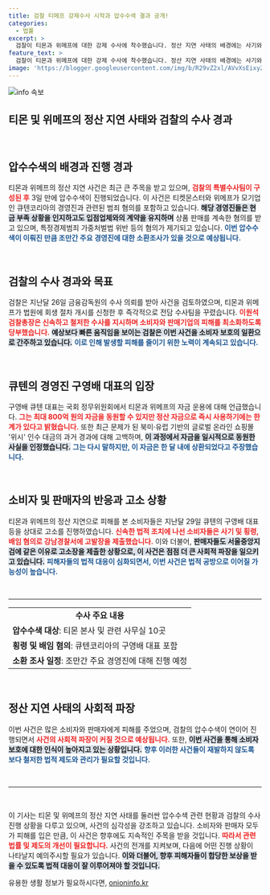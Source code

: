 ```yaml
---
title: 검찰 티메프 강제수사 시작과 압수수색 결과 공개!
categories:
  - 법률
excerpt: >
  검찰이 티몬과 위메프에 대한 강제 수사에 착수했습니다. 정산 지연 사태의 배경에는 사기와 횡령 혐의가 도사리고 있으며, 주요 경영진 소환이 임박했습니다. 소비자 피해를 최소화하기 위한 긴급 조치의 향방이 주목됩니다.
feature_text: >
  검찰이 티몬과 위메프에 대한 강제 수사에 착수했습니다. 정산 지연 사태의 배경에는 사기와 횡령 혐의가 도사리고 있으며, 주요 경영진 소환이 임박했습니다. 소비자 피해를 최소화하기 위한 긴급 조치의 향방이 주목됩니다.
image: 'https://blogger.googleusercontent.com/img/b/R29vZ2xl/AVvXsEixyZcFfHzMRdzZMjFBmAUKJYCLCGyLL1o632UiGVXcaFdKo_bkvkuCioo0uUKlGfBVcT3P84aROyZIXSBEx3Aw5nCQ3pTgDom1WDC4m8eifvWiAmWEEVb4x6G_l8C0QH225ldMjyaFvpxGEBGNO37VmDTDMHGhJPq73UglMfDca1-0aw/s1600/blogspot.png'
---
```


<p><img src="https://blogger.googleusercontent.com/img/b/R29vZ2xl/AVvXsEixyZcFfHzMRdzZMjFBmAUKJYCLCGyLL1o632UiGVXcaFdKo_bkvkuCioo0uUKlGfBVcT3P84aROyZIXSBEx3Aw5nCQ3pTgDom1WDC4m8eifvWiAmWEEVb4x6G_l8C0QH225ldMjyaFvpxGEBGNO37VmDTDMHGhJPq73UglMfDca1-0aw/s1600/blogspot.png" alt="info 속보" /></p>

<h2 data-ke-size="size26">티몬 및 위메프의 정산 지연 사태와 검찰의 수사 경과</h2>

<p data-ke-size="size16">&nbsp;</p>

<h2>압수수색의 배경과 진행 경과</h2>

<p>티몬과 위메프의 정산 지연 사건은 최근 큰 주목을 받고 있으며, <b><span style="color: #ee2323;">검찰의 특별수사팀이 구성된 후</span></b> 3일 만에 압수수색이 진행되었습니다. 이 사건은 티켓몬스터와 위메프가 모기업인 큐텐코리아의 경영진과 관련된 범죄 혐의를 포함하고 있습니다. <b><span style="background-color: #21538527;">해당 경영진들은 현금 부족 상황을 인지하고도 입점업체와의 계약을 유지하며</span></b> 상품 판매를 계속한 혐의를 받고 있으며, 특정경제범죄 가중처벌법 위반 등의 혐의가 제기되고 있습니다. <b><span style="color: #1a5490;">이번 압수수색이 이뤄진 만큼 조만간 주요 경영진에 대한 소환조사가 있을 것으로 예상됩니다.</span></b></p>

<p data-ke-size="size16">&nbsp;</p>

<h2>검찰의 수사 경과와 목표</h2>

<p>검찰은 지난달 26일 금융감독원의 수사 의뢰를 받아 사건을 검토하였으며, 티몬과 위메프가 법원에 회생 절차 개시를 신청한 후 즉각적으로 전담 수사팀을 꾸렸습니다. <b><span style="color: #ee2323;">이원석 검찰총장은 신속하고 철저한 수사를 지시하며 소비자와 판매기업의 피해를 최소화하도록 당부했습니다.</span></b> <b><span style="background-color: #21538527;">예상보다 빠른 움직임을 보이는 검찰은 이번 사건을 소비자 보호의 일환으로 간주하고 있습니다.</span></b> <b><span style="color: #1a5490;">이로 인해 발생할 피해를 줄이기 위한 노력이 계속되고 있습니다.</span></b></p>

<p data-ke-size="size16">&nbsp;</p>

<h2>큐텐의 경영진 구영배 대표의 입장</h2>

<p>구영배 큐텐 대표는 국회 정무위원회에서 티몬과 위메프의 자금 운용에 대해 언급했습니다. <b><span style="color: #ee2323;">그는 최대 800억 원의 자금을 동원할 수 있지만 정산 자금으로 즉시 사용하기에는 한계가 있다고 밝혔습니다.</span></b> 또한 최근 문제가 된 북미·유럽 기반의 글로벌 온라인 쇼핑몰 '위시' 인수 대금의 과거 경과에 대해 고백하며, <b><span style="background-color: #21538527;">이 과정에서 자금을 일시적으로 동원한 사실을 인정했습니다.</span></b> <b><span style="color: #1a5490;">그는 다시 말하지만, 이 자금은 한 달 내에 상환되었다고 주장했습니다.</span></b></p>

<p data-ke-size="size16">&nbsp;</p>

<h2>소비자 및 판매자의 반응과 고소 상황</h2>

<p>티몬과 위메프의 정산 지연으로 피해를 본 소비자들은 지난달 29일 큐텐의 구영배 대표 등을 상대로 고소를 진행하였습니다. <b><span style="color: #ee2323;">신속한 법적 조치에 나선 소비자들은 사기 및 횡령, 배임 혐의로 강남경찰서에 고발장을 제출했습니다.</span></b> 이와 더불어, <b><span style="background-color: #21538527;">판매자들도 서울중앙지검에 같은 이유로 고소장을 제출한 상황으로, 이 사건은 점점 더 큰 사회적 파장을 일으키고 있습니다.</span></b> <b><span style="color: #1a5490;">피해자들의 법적 대응이 심화되면서, 이번 사건은 법적 공방으로 이어질 가능성이 높습니다.</span></b></p>

<p data-ke-size="size16">&nbsp;</p>

<hr>

<table style="width: 100%;">
    <tr>
        <td style="text-align: center; height: 17px;"><b>수사 주요 내용</b></td>
    </tr>
    <tr>
        <td><b>압수수색 대상</b>: 티몬 본사 및 관련 사무실 10곳</td>
    </tr>
    <tr>
        <td><b>횡령 및 배임 혐의</b>: 큐텐코리아의 구영배 대표 포함</td>
    </tr>
    <tr>
        <td><b>소환 조사 일정</b>: 조만간 주요 경영진에 대해 진행 예정</td>
    </tr>
</table>

<p data-ke-size="size16">&nbsp;</p>

<h2>정산 지연 사태의 사회적 파장</h2>

<p>이번 사건은 많은 소비자와 판매자에게 피해를 주었으며, 검찰의 압수수색이 연이어 진행되면서 <b><span style="color: #ee2323;">사건의 사회적 파장이 커질 것으로 예상됩니다.</span></b> 또한, <b><span style="background-color: #21538527;">이번 사건을 통해 소비자 보호에 대한 인식이 높아지고 있는 상황입니다.</span></b> <b><span style="color: #1a5490;">향후 이러한 사건들이 재발하지 않도록 보다 철저한 법적 제도와 관리가 필요할 것입니다.</span></b></p>

<p data-ke-size="size16">&nbsp;</p>

<hr>

<p data-ke-size="size16">&nbsp;</p> 

<p>이 기사는 티몬 및 위메프의 정산 지연 사태를 둘러싼 압수수색 관련 현황과 검찰의 수사 진행 상황을 다루고 있으며, 사건의 심각성을 강조하고 있습니다. 소비자와 판매자 모두가 피해를 입은 만큼, 이 사건은 향후에도 지속적인 주목을 받을 것입니다. <b><span style="color: #ee2323;">따라서 관련 법률 및 제도의 개선이 필요합니다.</span></b> 사건의 전개를 지켜보며, 다음에 어떤 진행 상황이 나타날지 예의주시할 필요가 있습니다. <b><span style="background-color: #21538527;">이와 더불어, 향후 피해자들이 합당한 보상을 받을 수 있도록 법적 대응이 잘 이루어져야 할 것입니다.</span></b></p>
유용한 생활 정보가 필요하시다면, <a href="https://onioninfo.kr" rel="dofollow">onioninfo.kr</a>


